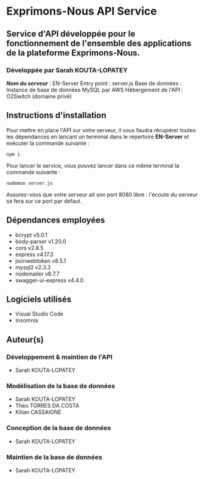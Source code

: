 # Exprimons-Nous API Service
## Service d'API développée pour le fonctionnement de l'ensemble des applications de la plateforme Exprimons-Nous.
### Développée par Sarah KOUTA-LOPATEY

_**Nom du serveur**_ : EN-Server
Entry point : server.js
Base de données : Instance de base de données MySQL par AWS
Hébergement de l'API : O2Switch (domaine privé)

## Instructions d'installation
Pour mettre en place l'API sur votre serveur, il vous faudra récupérer toutes les dépendances en lancant un termimal dans le répertoire **EN-Server** et exécuter la commande suivante :
```
npm i
```

Pour lancer le service, vous pouvez lancer dans ce même terminal la commande suivante :
```
nodemon server.js
```

Assurez-vous que votre serveur ait son port 8080 libre : l'écoute du serveur se fera sur ce port par défaut.

## Dépendances employées
* bcrypt v5.0.1
* body-parser v1.20.0
* cors v2.8.5
* express v4.17.3
* jsonwebtoken v8.5.1
* mysql2 v2.3.3
* nodemailer v6.7.7
* swagger-ui-express v4.4.0

## Logiciels utilisés
* Visual Studio Code
* Insomnia


## Auteur(s)
### Développement & maintien de l'API
* Sarah KOUTA-LOPATEY

### Modélisation de la base de données
* Sarah KOUTA-LOPATEY
* Théo TORRES DA COSTA
* Kilian CASSAIGNE

### Conception de la base de données
* Sarah KOUTA-LOPATEY

### Maintien de la base de données
* Sarah KOUTA-LOPATEY
